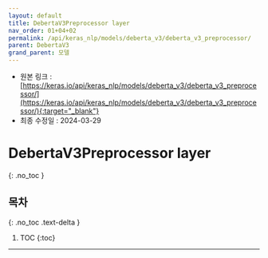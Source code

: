 ```yaml
---
layout: default
title: DebertaV3Preprocessor layer
nav_order: 01+04+02
permalink: /api/keras_nlp/models/deberta_v3/deberta_v3_preprocessor/
parent: DebertaV3
grand_parent: 모델
---
```


* 원본 링크 : [https://keras.io/api/keras_nlp/models/deberta_v3/deberta_v3_preprocessor/](https://keras.io/api/keras_nlp/models/deberta_v3/deberta_v3_preprocessor/){:target="_blank"}
* 최종 수정일 : 2024-03-29

# DebertaV3Preprocessor layer
{: .no_toc }

## 목차
{: .no_toc .text-delta }

1. TOC
{:toc}

---
